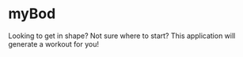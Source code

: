 # myBod
Looking to get in shape? Not sure where to start? This application will generate a workout for you! 

